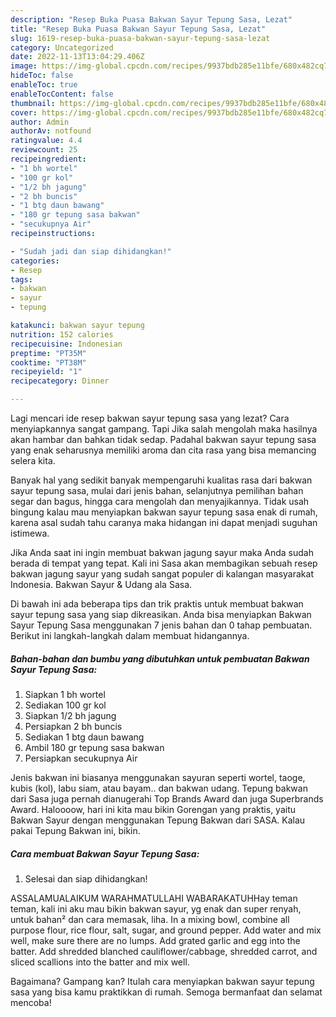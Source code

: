 ```yaml
---
description: "Resep Buka Puasa Bakwan Sayur Tepung Sasa, Lezat"
title: "Resep Buka Puasa Bakwan Sayur Tepung Sasa, Lezat"
slug: 1619-resep-buka-puasa-bakwan-sayur-tepung-sasa-lezat
category: Uncategorized
date: 2022-11-13T13:04:29.406Z
image: https://img-global.cpcdn.com/recipes/9937bdb285e11bfe/680x482cq70/bakwan-sayur-tepung-sasa-foto-resep-utama.jpg
hideToc: false
enableToc: true
enableTocContent: false
thumbnail: https://img-global.cpcdn.com/recipes/9937bdb285e11bfe/680x482cq70/bakwan-sayur-tepung-sasa-foto-resep-utama.jpg
cover: https://img-global.cpcdn.com/recipes/9937bdb285e11bfe/680x482cq70/bakwan-sayur-tepung-sasa-foto-resep-utama.jpg
author: Admin
authorAv: notfound
ratingvalue: 4.4
reviewcount: 25
recipeingredient:
- "1 bh wortel"
- "100 gr kol"
- "1/2 bh jagung"
- "2 bh buncis"
- "1 btg daun bawang"
- "180 gr tepung sasa bakwan"
- "secukupnya Air"
recipeinstructions:

- "Sudah jadi dan siap dihidangkan!"
categories:
- Resep
tags:
- bakwan
- sayur
- tepung

katakunci: bakwan sayur tepung 
nutrition: 152 calories
recipecuisine: Indonesian
preptime: "PT35M"
cooktime: "PT38M"
recipeyield: "1"
recipecategory: Dinner

---
```



Lagi mencari ide resep bakwan sayur tepung sasa yang lezat? Cara menyiapkannya sangat gampang. Tapi Jika salah mengolah maka hasilnya akan hambar dan bahkan tidak sedap. Padahal bakwan sayur tepung sasa yang enak seharusnya memiliki aroma dan cita rasa yang bisa memancing selera kita.


Banyak hal yang sedikit banyak mempengaruhi kualitas rasa dari bakwan sayur tepung sasa, mulai dari jenis bahan, selanjutnya pemilihan bahan segar dan bagus, hingga cara mengolah dan menyajikannya. Tidak usah bingung kalau mau menyiapkan bakwan sayur tepung sasa enak di rumah, karena asal sudah tahu caranya maka hidangan ini dapat menjadi suguhan istimewa.

Jika Anda saat ini ingin membuat bakwan jagung sayur maka Anda sudah berada di tempat yang tepat. Kali ini Sasa akan membagikan sebuah resep bakwan jagung sayur yang sudah sangat populer di kalangan masyarakat Indonesia. Bakwan Sayur &amp; Udang ala Sasa.


Di bawah ini ada beberapa tips dan trik praktis untuk membuat bakwan sayur tepung sasa yang siap dikreasikan. Anda bisa menyiapkan Bakwan Sayur Tepung Sasa menggunakan 7 jenis bahan dan 0 tahap pembuatan. Berikut ini langkah-langkah dalam membuat hidangannya.

<!--inarticleads1-->

##### Bahan-bahan dan bumbu yang dibutuhkan untuk pembuatan Bakwan Sayur Tepung Sasa:

1. Siapkan 1 bh wortel
1. Sediakan 100 gr kol
1. Siapkan 1/2 bh jagung
1. Persiapkan 2 bh buncis
1. Sediakan 1 btg daun bawang
1. Ambil 180 gr tepung sasa bakwan
1. Persiapkan secukupnya Air


Jenis bakwan ini biasanya menggunakan sayuran seperti wortel, taoge, kubis (kol), labu siam, atau bayam.. dan bakwan udang. Tepung bakwan dari Sasa juga pernah dianugerahi Top Brands Award dan juga Superbrands Award. Haloooow, hari ini kita mau bikin Gorengan yang praktis, yaitu Bakwan Sayur dengan menggunakan Tepung Bakwan dari SASA. Kalau pakai Tepung Bakwan ini, bikin. 

<!--inarticleads2-->

##### Cara membuat Bakwan Sayur Tepung Sasa:


1. Selesai dan siap dihidangkan!

ASSALAMUALAIKUM WARAHMATULLAHI WABARAKATUHHay teman teman, kali ini aku mau bikin bakwan sayur, yg enak dan super renyah, untuk bahan² dan cara memasak, liha. In a mixing bowl, combine all purpose flour, rice flour, salt, sugar, and ground pepper. Add water and mix well, make sure there are no lumps. Add grated garlic and egg into the batter. Add shredded blanched cauliflower/cabbage, shredded carrot, and sliced scallions into the batter and mix well. 

Bagaimana? Gampang kan? Itulah cara menyiapkan bakwan sayur tepung sasa yang bisa kamu praktikkan di rumah. Semoga bermanfaat dan selamat mencoba!
